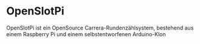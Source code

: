 OpenSlotPi
==========

OpenSlotPi ist ein OpenSource Carrera-Rundenzählsystem, bestehend aus einem Raspberry Pi und einem selbstentworfenen Arduino-Klon
